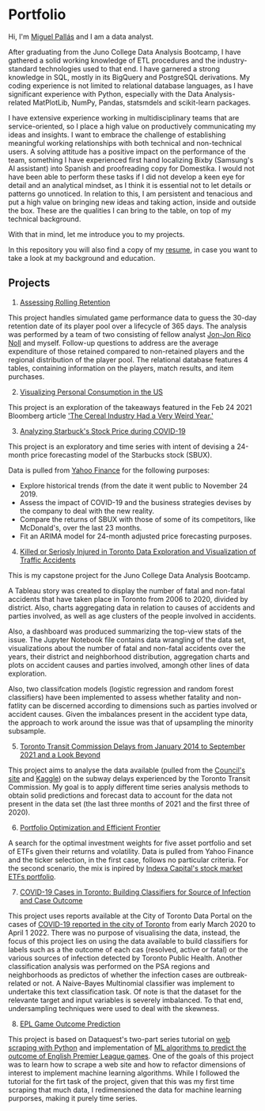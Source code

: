 # Portfolio

Hi, I'm [Miguel Pallás](https://www.linkedin.com/in/miguelpallasmiralles/) and I am a data analyst.

After graduating from the Juno College Data Analysis Bootcamp, I have gathered a solid working knowledge of ETL procedures and the industry-standard technologies used to that end. I have garnered a strong knowledge in SQL, mostly in its BigQuery and PostgreSQL derivations. My coding experience is not limited to relational database languages, as I have significant experience with Python, especially with the Data Analysis-related MatPlotLib, NumPy, Pandas, statsmdels and scikit-learn packages. 

I have extensive experience working in multidisciplinary teams that are service-oriented, so I place a high value on productively communicating my ideas and insights. I want to embrace the challenge of establishing meaningful working relationships with both technical and non-technical users. A solving attitude has a positive impact on the performance of the team, something I have experienced first hand localizing Bixby (Samsung's AI assistant) into Spanish and proofreading copy for Domestika. I would not have been able to perform these tasks if I did not develop a keen eye for detail and an analytical mindset, as I think it is essential not to let details or patterns go unnoticed. In relation to this, I am persistent and tenacious and put a high value on bringing new ideas and taking action, inside and outside the box. These are the qualities I can bring to the table, on top of my technical background. 

With that in mind, let me introduce you to my projects. 

In this repository you will also find a copy of my [resume](https://github.com/MiguelPMiralles/Portfolio/blob/main/Miguel_Pall%C3%A1s_Miralles_Data_Analyst.pdf), in case you want to take a look at my background and education.

## Projects

1. [Assessing Rolling Retention](https://github.com/MiguelPMiralles/Portfolio/tree/main/Assessing%20Rolling%20Retention)

This project handles simulated game performance data to guess the 30-day retention date of its player pool over a lifecycle of 365 days. The analysis was performed by a team of two consisting of fellow analyst [Jon-Jon Rico Noll](https://github.com/riconoll) and myself. Follow-up questions to address are the average expenditure of those retained compared to non-retained players and the regional distribution of the player pool. The relational database features 4 tables, containing information on the players, match results, and item purchases.

2. [Visualizing Personal Consumption in the US](https://github.com/MiguelPMiralles/Portfolio/tree/main/Visualizing%20Personal%20Consumption%20in%20the%20US)

This project is an exploration of the takeaways featured in the Feb 24 2021 Bloomberg article ['The Cereal Industry Had a Very Weird Year.'](https://www.bloomberg.com/opinion/articles/2021-02-24/beyond-grape-nuts-cereal-makers-had-a-very-weird-year)

3. [Analyzing Starbuck's Stock Price during COVID-19](https://github.com/MiguelPMiralles/Portfolio/tree/main/Analyzing%20Starbuck's%20Stock%20Price%20during%20COVID-19)

This project is an exploratory and time series with intent of devising a 24-month price forecasting model of the Starbucks stock (SBUX).

Data is pulled from [Yahoo Finance](https://finance.yahoo.com/quote/sbux/history/) for the following purposes:

- Explore historical trends (from the date it went public to November 24 2019.
- Assess the impact of COVID-19 and the business strategies devises by the company to deal with the new reality.
- Compare the returns of SBUX with those of some of its competitors, like McDonald's, over the last 23 months.
- Fit an ARIMA model for 24-month adjusted price forecasting purposes.

4. [Killed or Seriosly Injured in Toronto Data Exploration and Visualization of Traffic Accidents](https://github.com/MiguelPMiralles/Portfolio/tree/main/Killed%20or%20Seriosly%20Injured%20in%20Toronto%20Data%20Exploration%20and%20Visualization%20of%20Traffic%20Accidents)

This is my capstone project for the Juno College Data Analysis Bootcamp.

A Tableau story was created to display the number of fatal and non-fatal accidents that have taken place in Toronto from 2006 to 2020, divided by district. Also, charts aggregating data in relation to causes of accidents and parties involved, as well as age clusters of the people involved in accidents.

Also, a dashboard was produced summarizing the top-view stats of the issue. The Jupyter Notebook file contains data wrangling of the data set, visualizations about the number of fatal and non-fatal accidents over the years, their district and neighborhood distribution, aggregation charts and plots on accident causes and parties involved, amongh other lines of data exploration.

Also, two classifcation models (logistic regression and random forest classifiers) have been implemented to assess whether fatality and non-fatlity can be discerned according to dimensions such as parties involved or accident causes. Given the imbalances present in the accident type data, the approach to work around the issue was that of upsampling the minority subsample.

5. [Toronto Transit Commission Delays from January 2014 to September 2021 and a Look Beyond](https://github.com/MiguelPMiralles/Portfolio/tree/main/TTC%20Delays)

This project aims to analyse the data available (pulled from the [Council's site](https://open.toronto.ca/dataset/ttc-subway-delay-data/) and [Kaggle](https://www.kaggle.com/sasakitetsuya/subway-analysis-time-series-and-visualization/data)) on the subway delays experienced by the Toronto Transit Commission. My goal is to apply different time series analysis methods to obtain solid predictions and forecast data to account for the data not present in the data set (the last three months of 2021 and the first three of 2020). 

6. [Portfolio Optimization and Efficient Frontier](https://github.com/MiguelPMiralles/Portfolio/tree/main/Portfolio%20Optimization%20and%20Efficient%20Frontier)

A search for the optimal investment weights for five asset portfolio and set of ETFs given their returns and volatility. Data is pulled from Yahoo Finance and the ticker selection, in the first case, follows no particular criteria. For the second scenario, the mix is inpired by [Indexa Capital's stock market ETFs portfolio](https://indexacapital.com/es/esp/model?product=pension).

7. [COVID-19 Cases in Toronto: Building Classifiers for Source of Infection and Case Outcome](https://github.com/MiguelPMiralles/Portfolio/tree/main/COVID19%20in%20Toronto%20-%20ML%20and%20NLP)

This project uses reports available at the City of Toronto Data Portal on the cases of [COVID-19 reported in the city of Toronto](https://open.toronto.ca/dataset/covid-19-cases-in-toronto/) from early March 2020 to April 1 2022. There was no purpose of visualising the data, instead, the focus of this project lies on using the data available to build classifiers for labels such as a the outcome of each cas (resolved, active or fatal) or the various sources of infection detected by Toronto Public Health. Another classification analysis was performed on the PSA regions and neighborhoods as predictos of whether the infection cases are outbreak-related or not. A Naive-Bayes Multinomial classifier was implement to undertake this text classification task. 
Of note is that the dataset for the relevante target and input variables is severely imbalanced. To that end, undersampling techniques were used to deal with the skewness. 

8. [EPL Game Outcome Prediction](https://github.com/MiguelPMiralles/Portfolio/tree/main/EPL%20Score%20Prediction)

This project is based on Dataquest's two-part series tutorial on [web scraping with Python](https://www.youtube.com/watch?v=Nt7WJa2iu0s&t=3s) and implementation of [ML algorithms to predict the outcome of English Premier League games](https://www.youtube.com/watch?v=0irmDBWLrco). One of the goals of this project was to learn how to scrape a web site and how to refactor dimensions of interest to implement machine learning algorithms. While I followed the tutorial for the firt task of the project, given that this was my first time scraping that much data, I redimensioned the data for machine learning purporses, making it purely time series.
